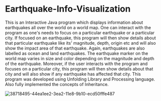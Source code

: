 # Earthquake-Info-Visualization

This is an Interactive Java program which displays information about earthquakes all over the world on a world map. One can interact with the program as one's needs to focus on a particular earthquake or a particular city. If focused on an earthquake, this program will then show details about that particular earthquake like its' magnitude, depth, origin etc and will also show the impact area of that earthquake. Again, earthquakes are also labelled as ocean and land earthquakes. The earthquake marker on the world map varies in size and color depending on the magnitude and depth of the earthquake. Moreover, if the user interacts with the program and focuses on a particular city, this program will then show details about that city and will also show if any earthquake has affected that city. 
This program was developed using Unfolding Library and Processing language. Also fully implemented the concepts of Inheritance.

![38718495-44ea1ee2-3ea2-11e8-9b10-ecd50fffe487](https://user-images.githubusercontent.com/68025292/124347169-f1d24000-dc04-11eb-8d38-bd98f1fa90d6.png)

